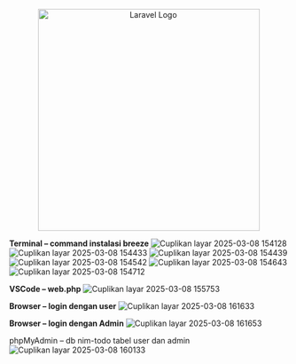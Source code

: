 <p align="center"><a href="https://laravel.com" target="_blank"><img src="https://raw.githubusercontent.com/laravel/art/master/logo-lockup/5%20SVG/2%20CMYK/1%20Full%20Color/laravel-logolockup-cmyk-red.svg" width="400" alt="Laravel Logo"></a></p>

**Terminal – command instalasi breeze**
![Cuplikan layar 2025-03-08 154128](https://github.com/user-attachments/assets/bbdb1b8d-644c-4e62-a7df-2b34d3015b57)
![Cuplikan layar 2025-03-08 154433](https://github.com/user-attachments/assets/bb2cbdb7-3887-4b90-94ca-e3bcb8270299)
![Cuplikan layar 2025-03-08 154439](https://github.com/user-attachments/assets/f2ee7530-ecab-430a-ade6-bd024c18c840)
![Cuplikan layar 2025-03-08 154542](https://github.com/user-attachments/assets/4e618ad8-b7e7-45c0-9d20-fd026a56bb14)
![Cuplikan layar 2025-03-08 154643](https://github.com/user-attachments/assets/af01a09f-4de4-443c-84a2-29389ddb6f86)
![Cuplikan layar 2025-03-08 154712](https://github.com/user-attachments/assets/52e9e491-9a12-4a1e-8346-1aa70851ec6e)

**VSCode – web.php**
![Cuplikan layar 2025-03-08 155753](https://github.com/user-attachments/assets/1baed19c-0e63-4fdb-be15-1c7234836651)

**Browser – login dengan user**
![Cuplikan layar 2025-03-08 161633](https://github.com/user-attachments/assets/d93dffe4-85a3-4e01-871b-dc9679636dd0)

**Browser – login dengan Admin**
![Cuplikan layar 2025-03-08 161653](https://github.com/user-attachments/assets/c4ed4b2a-1c45-4889-aab2-7f5dfc757e67)

phpMyAdmin – db nim-todo tabel user dan admin
![Cuplikan layar 2025-03-08 160133](https://github.com/user-attachments/assets/fa224d97-044f-4179-bdf0-82a562b747ba)

